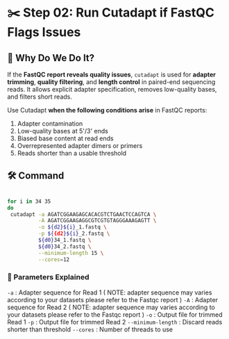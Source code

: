 # ✂️ Step 02: Run Cutadapt if FastQC Flags Issues

## 🎯 Why Do We Do It?
If the **FastQC report reveals quality issues**, `cutadapt` is used for **adapter trimming**, **quality filtering**, and **length control** in paired-end sequencing reads. It allows explicit adapter specification, removes low-quality bases, and filters short reads.

Use Cutadapt **when the following conditions arise** in FastQC reports:
1. Adapter contamination  
2. Low-quality bases at 5'/3' ends  
3. Biased base content at read ends  
4. Overrepresented adapter dimers or primers  
5. Reads shorter than a usable threshold  

## 🛠️ Command

```bash

for i in 34 35
do 
 cutadapt -a AGATCGGAAGAGCACACGTCTGAACTCCAGTCA \
          -A AGATCGGAAGAGGCGTCGTGTAGGGAAAGAGTT \
          -o ${d2}${i}_1.fastq \
          -p ${{d2}${i}_2.fastq \
          ${d0}34_1.fastq \
          ${d0}34_2.fastq \
          --minimum-length 15 \
          --cores=12
```

### 🧾 Parameters Explained
```-a``` : Adapter sequence for Read 1 ( NOTE: adapter sequence may varies according to your datasets please refer to the Fastqc report )
```-A``` : Adapter sequence for Read 2 ( NOTE: adapter sequence may varies according to your datasets please refer to the Fastqc report )
```-o``` : Output file for trimmed Read 1
```-p``` : Output file for trimmed Read 2
```--minimum-length``` : Discard reads shorter than threshold
```--cores``` : Number of threads to use
